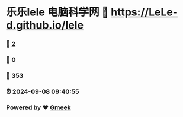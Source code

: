 # 乐乐lele 电脑科学网 :link: https://LeLe-d.github.io/lele 
### :page_facing_up: [2](https://LeLe-d.github.io/lele/tag.html) 
### :speech_balloon: 0 
### :hibiscus: 353 
### :alarm_clock: 2024-09-08 09:40:55 
### Powered by :heart: [Gmeek](https://github.com/Meekdai/Gmeek)
